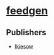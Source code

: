 # [feedgen](https://pypi.org/project/feedgen)



## Publishers
- [lkiesow](https://pypi.org/user/lkiesow)

